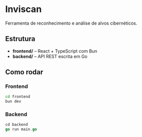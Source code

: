 # Inviscan

Ferramenta de reconhecimento e análise de alvos cibernéticos.

## Estrutura

- **frontend/** – React + TypeScript com Bun
- **backend/** – API REST escrita em Go

## Como rodar

### Frontend
```bash
cd frontend
bun dev
```

### Backend
```go
cd backend
go run main.go
```
